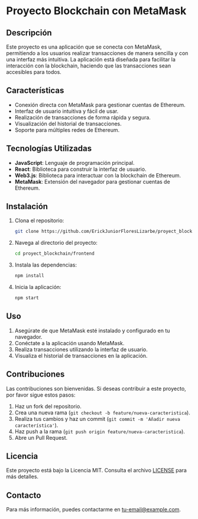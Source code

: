 # Proyecto Blockchain con MetaMask

## Descripción

Este proyecto es una aplicación que se conecta con MetaMask, permitiendo a los usuarios realizar transacciones de manera sencilla y con una interfaz más intuitiva. La aplicación está diseñada para facilitar la interacción con la blockchain, haciendo que las transacciones sean accesibles para todos.

## Características

- Conexión directa con MetaMask para gestionar cuentas de Ethereum.
- Interfaz de usuario intuitiva y fácil de usar.
- Realización de transacciones de forma rápida y segura.
- Visualización del historial de transacciones.
- Soporte para múltiples redes de Ethereum.

## Tecnologías Utilizadas

- **JavaScript**: Lenguaje de programación principal.
- **React**: Biblioteca para construir la interfaz de usuario.
- **Web3.js**: Biblioteca para interactuar con la blockchain de Ethereum.
- **MetaMask**: Extensión del navegador para gestionar cuentas de Ethereum.

## Instalación

1. Clona el repositorio:

   ```bash
   git clone https://github.com/ErickJuniorFloresLizarbe/proyect_blockchain.git
   ```

2. Navega al directorio del proyecto:

   ```bash
   cd proyect_blockchain/frontend
   ```

3. Instala las dependencias:

   ```bash
   npm install
   ```

4. Inicia la aplicación:

   ```bash
   npm start
   ```

## Uso

1. Asegúrate de que MetaMask esté instalado y configurado en tu navegador.
2. Conéctate a la aplicación usando MetaMask.
3. Realiza transacciones utilizando la interfaz de usuario.
4. Visualiza el historial de transacciones en la aplicación.

## Contribuciones

Las contribuciones son bienvenidas. Si deseas contribuir a este proyecto, por favor sigue estos pasos:

1. Haz un fork del repositorio.
2. Crea una nueva rama (`git checkout -b feature/nueva-caracteristica`).
3. Realiza tus cambios y haz un commit (`git commit -m 'Añadir nueva característica'`).
4. Haz push a la rama (`git push origin feature/nueva-caracteristica`).
5. Abre un Pull Request.

## Licencia

Este proyecto está bajo la Licencia MIT. Consulta el archivo [LICENSE](LICENSE) para más detalles.

## Contacto

Para más información, puedes contactarme en [tu-email@example.com](mailto:tu-email@example.com).
